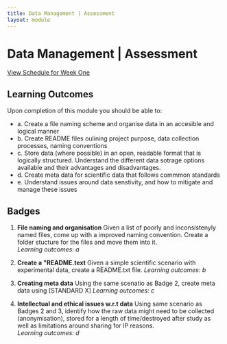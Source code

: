```yaml
---
title: Data Management | Assessment
layout: module
---
```



# Data Management | Assessment
[View Schedule for Week One](index.html)



## Learning Outcomes

Upon completion of this module you should be able to:


- a. Create a file naming scheme and organise data in an accesible and logical manner
- b. Create README files oulining project purpose, data collection processes, naming conventions 
- c. Store data (where possible) in an open, readable format that is logically structured. Understand the different data sotrage options available and their advantages and disadvantages.
- d. Create meta data for scientific data that follows commmon standards
- e. Understand issues around data senstivity, and how to mitigate and manage these issues  


## Badges


1. **File naming and organisation**
Given a list of poorly and inconsistenyly named files, come up with a improved naming convention. Create a folder stucture for the files and move them into it.  
_Learning outcomes: a_


2. **Create a "README.text**
Given a simple scientific scenario with experimental data, create a README.txt file.
_Learning outcomes: b_


3. **Creating meta data**
Using the same scenatio as Badge 2, create meta data using [STANDARD X]
_Learning outcomes: c_


4. **Intellectual and ethical issues w.r.t data**
Using same scenario as Badges 2 and 3, identify how the raw data might need to be collected (anonymisation), stored for a length of time/destroyed after study as well as limitations around sharing for IP reasons.  
_Learning outcomes: d_

